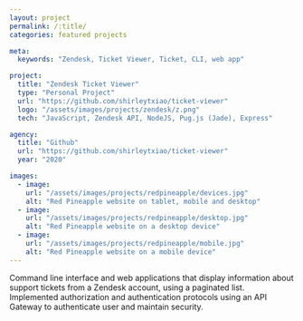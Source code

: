 ```yaml
---
layout: project
permalink: /:title/
categories: featured projects

meta:
  keywords: "Zendesk, Ticket Viewer, Ticket, CLI, web app"

project:
  title: "Zendesk Ticket Viewer"
  type: "Personal Project"
  url: "https://github.com/shirleytxiao/ticket-viewer"
  logo: "/assets/images/projects/zendesk/z.png"
  tech: "JavaScript, Zendesk API, NodeJS, Pug.js (Jade), Express"

agency:
  title: "Github"
  url: "https://github.com/shirleytxiao/ticket-viewer"
  year: "2020"

images:
  - image:
    url: "/assets/images/projects/redpineapple/devices.jpg"
    alt: "Red Pineapple website on tablet, mobile and desktop"
  - image:
    url: "/assets/images/projects/redpineapple/desktop.jpg"
    alt: "Red Pineapple website on a desktop device"
  - image:
    url: "/assets/images/projects/redpineapple/mobile.jpg"
    alt: "Red Pineapple website on a mobile device"
---
```

<p>Command line interface and web applications that display information about support tickets from a Zendesk account, using a paginated list. Implemented authorization and authentication protocols using an API Gateway to authenticate user and maintain security.</p>